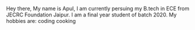 Hey there,
My name is Apul, I am currently persuing my B.tech in ECE from JECRC Foundation Jaipur.
I am a final year student of batch 2020.
My hobbies are:
    coding
    cooking

